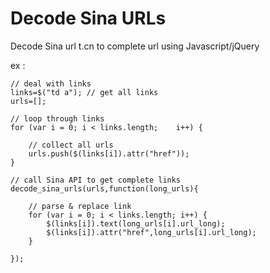 # Decode Sina URLs

Decode Sina url t.cn to complete url using Javascript/jQuery

ex : 

	// deal with links
    links=$("td a"); // get all links
    urls=[];
    
    // loop through links
    for (var i = 0; i < links.length;	 i++) {

    	// collect all urls
    	urls.push($(links[i]).attr("href"));
    }

    // call Sina API to get complete links
	decode_sina_urls(urls,function(long_urls){
		
		// parse & replace link
		for (var i = 0; i < links.length; i++) {
			$(links[i]).text(long_urls[i].url_long);
			$(links[i]).attr("href",long_urls[i].url_long);
		}
		
	});

